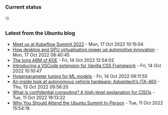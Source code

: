 ### Current status
☃️
<!--
**evilnick/evilnick** is a ✨ _special_ ✨ repository because its `README.md` (this file) appears on your GitHub profile.

Here are some ideas to get you started:

- 🔭 I’m currently working on ...
- 🌱 I’m currently learning ...
- 👯 I’m looking to collaborate on ...
- 🤔 I’m looking for help with ...
- 💬 Ask me about ...
- 📫 How to reach me: ...
- 😄 Pronouns: ...
- ⚡ Fun fact: ...
-->

### Latest from the Ubuntu blog

<!-- blog starts -->
* [Meet us at Kubeflow Summit 2022](https://ubuntu.com//blog/meet-us-at-kubeflow-summit-2022) - Mon, 17 Oct 2022 10:15:04 
* [How desktop and GPU virtualisation power up automotive innovation](https://ubuntu.com//blog/how-desktop-and-gpu-virtualisation-power-up-automotive-innovation) - Mon, 17 Oct 2022 08:40:45 
* [The long ARM of KDE](https://ubuntu.com//blog/the-long-arm-of-kde) - Fri, 14 Oct 2022 12:54:02 
* [Introducing a VSCode extension for Vanilla CSS Framework](https://ubuntu.com//blog/introducing-a-vscode-extension-for-vanilla-css-framework) - Fri, 14 Oct 2022 10:10:47 
* [Hyperparameter tuning for ML models](https://ubuntu.com//blog/hyperparameter-tuning-kubeflow) - Fri, 14 Oct 2022 09:11:55 
* [An inside look at autonomous vehicle hardware: Advantech’s ITA-460](https://ubuntu.com//blog/an-inside-look-at-autonomous-vehicle-hardware-advantechs-ita-460) - Thu, 13 Oct 2022 09:56:20 
* [What is confidential computing? A high-level explanation for CISOs](https://ubuntu.com//blog/what-is-confidential-computing-a-high-level-explanation-for-cisos) - Tue, 11 Oct 2022 19:13:22 
* [Why You Should Attend the Ubuntu Summit In-Person](https://ubuntu.com//blog/why-you-should-attend-ubuntu-summit-in-person) - Tue, 11 Oct 2022 15:54:18 
<!-- blog ends -->
